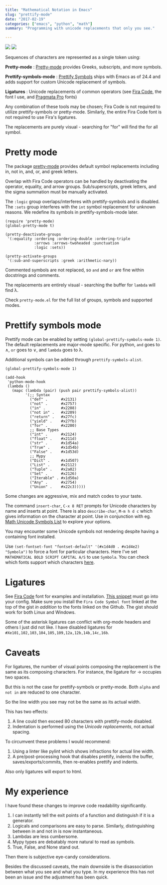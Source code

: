 ```yaml
---
title: "Mathematical Notation in Emacs"
slug: "prettify-mode"
date: "2017-02-19"
categories: ["emacs", "python", "math"]
summary: "Programming with unicode replacements that only you see."

---
```


<img src="/img/spacemacs/python-code.png" />
<img src="/img/spacemacs/hy-code.png" />

Sequences of characters are represented as a single token using:

**Pretty-mode**
:   [Pretty-mode](https://github.com/akatov/pretty-mode) provides Greeks,
    subscripts, and more symbols.

**Prettify-symbols-mode**
:   [Prettify
    Symbols](http://emacsredux.com/blog/2014/08/25/a-peek-at-emacs-24-dot-4-prettify-symbols-mode/)
    ships with Emacs as of 24.4 and adds support for custom Unicode replacement
    of symbols.

**Ligatures**
:   Unicode replacements of common operators (see [Fira
    Code](https://github.com/tonsky/FiraCode), the font I use, and [Pragmata
    Pro](https://github.com/fabrizioschiavi/pragmatapro) fonts)

Any combination of these tools may be chosen; Fira Code is not required to
utilize prettify-symbols or pretty-mode. Similarly, the entire Fira Code
font is not required to use Fira's ligatures.

The replacements are purely visual - searching for "for" will find the for all symbol.

# Pretty mode

The package [pretty-mode](https://github.com/akatov/pretty-mode) provides
default symbol replacements including in, not in, and, or, and greek letters.

Overlap with Fira Code operators can be handled by deactivating the operator,
equality, and arrow groups. Sub/superscripts, greek letters, and the sigma
summation must be manually activated.

The `:logic` group overlaps/interferes with prettify-symbols and is disabled.
The `:sets` group interferes with the `int` symbol replacement for unknown
reasons. We redefine its symbols in prettify-symbols-mode later.

``` {lisp}
(require 'pretty-mode)
(global-pretty-mode t)

(pretty-deactivate-groups
 '(:equality :ordering :ordering-double :ordering-triple
             :arrows :arrows-twoheaded :punctuation
             :logic :sets))

(pretty-activate-groups
 '(:sub-and-superscripts :greek :arithmetic-nary))
```

Commented symbols are not replaced, so `and` and `or` are fine within
docstrings and comments.

The replacements are entirely visual - searching the buffer for `lambda` will
find λ.

Check `pretty-mode.el` for the full list of groups, symbols and supported
modes.

# Prettify symbols mode

Prettify mode can be enabled by setting `(global-prettify-symbols-mode 1)`. The
default replacements are major-mode specific. For python, `and` goes to ∧, `or`
goes to ∨, and `lambda` goes to λ.

Additional symbols can be added through `prettify-symbols-alist`.

``` {lisp}
(global-prettify-symbols-mode 1)

(add-hook
 'python-mode-hook
 (lambda ()
   (mapc (lambda (pair) (push pair prettify-symbols-alist))
         '(;; Syntax
           ("def" .      #x2131)
           ("not" .      #x2757)
           ("in" .       #x2208)
           ("not in" .   #x2209)
           ("return" .   #x27fc)
           ("yield" .    #x27fb)
           ("for" .      #x2200)
           ;; Base Types
           ("int" .      #x2124)
           ("float" .    #x211d)
           ("str" .      #x1d54a)
           ("True" .     #x1d54b)
           ("False" .    #x1d53d)
           ;; Mypy
           ("Dict" .     #x1d507)
           ("List" .     #x2112)
           ("Tuple" .    #x2a02)
           ("Set" .      #x2126)
           ("Iterable" . #x1d50a)
           ("Any" .      #x2754)
           ("Union" .    #x22c3)))))
```

Some changes are aggressive, mix and match codes to your taste.

The command `insert-char`, `C-x 8 RET` prompts for Unicode characters by name
and inserts at point. There is also `describe-char`, `M-m h d c` which gives information on the character at point. Use in conjunction with eg. [Math Unicode Symbols List](https://en.wikipedia.org/wiki/Mathematical_operators_and_symbols_in_Unicode) to explore your options.

You may encounter some Unicode symbols not rendering despite having a
containing font installed.

Use `(set-fontset-font "fontset-default" '(#x1d4d0 . #x1d4e2) "Symbola")` to
force a font for particular characters. Here I've set `MATHEMATICAL BOLD SCRIPT
CAPITAL A/S` to use `Symbola`. You can check which fonts support which
characters [here](http://www.fileformat.info/info/unicode/index.htm).

# Ligatures

See [Fira Code](https://github.com/tonsky/FiraCode) font for examples and
installation. [This
snippet](https://gist.github.com/mordocai/50783defab3c3d1650e068b4d1c91495)
must go into your config. Make sure you install the `Fira Code Symbol font`
linked at the top of the gist *in addition* to the fonts linked on the Github.
The gist should work for both Linux and Windows.

Some of the asterisk ligatures can conflict with org-mode headers and others I
just did not like. I have disabled ligatures for
`#Xe101,102,103,104,105,109,12a,12b,14b,14c,16b`.

# Caveats

For ligatures, the number of visual points composing the replacement is the
same as its composing characters. For instance, the ligature for -&gt; occupies
two spaces.

But this is not the case for prettify-symbols or pretty-mode. Both `alpha` and
`not in` are reduced to one character.

So the line width you see may not be the same as its actual width.

This has two effects:

1.  A line could then exceed 80 characters with prettify-mode disabled.
2.  Indentation is performed using the *Unicode replacements*, not actual
    spacing.

To circumvent these problems I would recommend:

1.  Using a linter like pylint which shows infractions for actual line width.
2.  A pre/post-processing hook that disables prettify, indents the buffer,
    saves/exports/commits, then re-enables prettify and indents.

Also only ligatures will export to html.

# My experience

I have found these changes to improve code readability significantly.

1.  I can instantly tell the exit points of a function and distinguish if it is
    a generator.
2.  Logicals and comparisons are easy to parse. Similarly, distinguishing
    between in and not in is now instantaneous.
3.  Lambdas are less cumbersome.
4.  Mypy types are debatably more natural to read as symbols.
5.  True, False, and None stand out.

Then there is subjective eye-candy considerations.

Besides the discussed caveats, the main downside is the disassociation between
what you see and what you type. In my experience this has not been an issue and
the adjustment has been quick.
